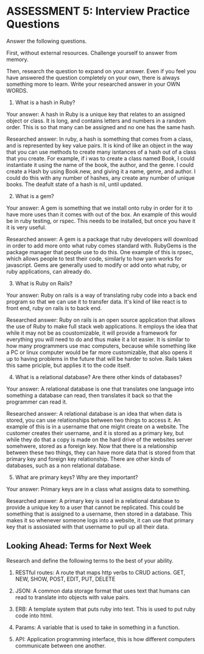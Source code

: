 # ASSESSMENT 5: Interview Practice Questions

Answer the following questions.

First, without external resources. Challenge yourself to answer from memory.

Then, research the question to expand on your answer. Even if you feel you have answered the question completely on your own, there is always something more to learn. Write your researched answer in your OWN WORDS.

1. What is a hash in Ruby?

Your answer: A hash in Ruby is a unique key that relates to an assigned object or class. It is long, and contains letters and numbers in a random order. This is so that many can be assigned and no one has the same hash.

Researched answer: In ruby, a hash is something that comes from a class, and is represented by key value pairs. It is kind of like an object in the way that you can use methods to create many isntances of a hash out of a class that you create. For example, if i was to create a class named Book, I could instantiate it using the name of the book, the author, and the genre. I could create a Hash by using Book.new, and giving it a name, genre, and author. I could do this with any number of hashes, any create any number of unique books. The deafult state of a hash is nil, until updated. 

2. What is a gem?

Your answer:  A gem is something that we install onto ruby in order for it to have more uses than it comes with out of the box. An example of this would be in ruby testing, or rspec. This needs to be installed, but once you have it it is very useful. 

Researched answer: A gem is  a package that ruby developers will download in order to add more onto what ruby comes standard with. RubyGems is the package manager that people use to do this. One example of this is rpsec, which allows people to test their code, similarly to how yarn works for javascript. Gems are generally used to modify or add onto what ruby, or ruby applications, can already do. 

3. What is Ruby on Rails?

Your answer: Ruby on rails is a way of translating ruby code into a back end program so that we can use it to transfer data. It's kind of like react is to front end, ruby on rails is to back end. 

Researched answer: Ruby on rails is an open source application that allows the use of Ruby to make full stack web applications. It employs the idea that while it may not be as coustomizable, it will provide a framework for everything you will need to do and thus make it a lot easier. It is similar to how many programmers use mac computers, because while something like a PC or linux computer would be far more customizable, that also opens it up to having problems in the future that will be harder to solve. Rails takes this same priciple, but applies it to the code itself. 

4. What is a relational database? Are there other kinds of databases?

Your answer: A relational database is one that translates one language into something a database can read, then translates it back so that the programmer can read it. 

Researched answer: A relational database is an idea that when data is stored, you can use relationships between two things to access it. An example of this is in a username that one might create on a website. The customer creates their username, and it is stored as a primary key, but while they do that a copy is made on the hard drive of the websites server somehwere, stored as a foreign key. Now that there is a relationship between these two things, they can have more data that is stored from that primary key and foreign key relationship. There are other kinds of databases, such as a non relational database. 

5. What are primary keys? Why are they important?

Your answer: Primary keys are in a class what assigns data to something. 

Researched answer: A primary key is used in a relational database to provide a unique key to a user that cannot be replicated. This could be something that is assigned to a username, then stored in a database. This makes it so whenever someone logs into a website, it can use that primary key that is assosiated with that username to pull up all their data. 

## Looking Ahead: Terms for Next Week

Research and define the following terms to the best of your ability.

1. RESTful routes: A route that maps http verbs to CRUD actions. GET, NEW, SHOW, POST, EDIT, PUT, DELETE

2. JSON: A common data storage format that uses text that humans can read to translate into objects with value pairs. 

3. ERB: A template system that puts ruby into text. This is used to put ruby code into html.

4. Params: A variable that is used to take in something in a function.

5. API: Application programming interface, this is how different computers communicate between one another. 
